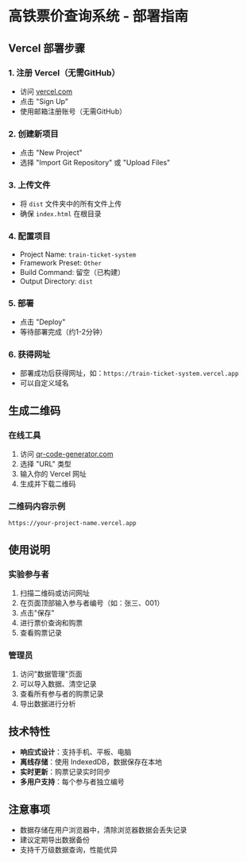 # 高铁票价查询系统 - 部署指南

## Vercel 部署步骤

### 1. 注册 Vercel（无需GitHub）
- 访问 [vercel.com](https://vercel.com)
- 点击 "Sign Up"
- 使用邮箱注册账号（无需GitHub）

### 2. 创建新项目
- 点击 "New Project"
- 选择 "Import Git Repository" 或 "Upload Files"

### 3. 上传文件
- 将 `dist` 文件夹中的所有文件上传
- 确保 `index.html` 在根目录

### 4. 配置项目
- Project Name: `train-ticket-system`
- Framework Preset: `Other`
- Build Command: 留空（已构建）
- Output Directory: `dist`

### 5. 部署
- 点击 "Deploy"
- 等待部署完成（约1-2分钟）

### 6. 获得网址
- 部署成功后获得网址，如：`https://train-ticket-system.vercel.app`
- 可以自定义域名

## 生成二维码

### 在线工具
1. 访问 [qr-code-generator.com](https://www.qr-code-generator.com)
2. 选择 "URL" 类型
3. 输入你的 Vercel 网址
4. 生成并下载二维码

### 二维码内容示例
```
https://your-project-name.vercel.app
```

## 使用说明

### 实验参与者
1. 扫描二维码或访问网址
2. 在页面顶部输入参与者编号（如：张三、001）
3. 点击"保存"
4. 进行票价查询和购票
5. 查看购票记录

### 管理员
1. 访问"数据管理"页面
2. 可以导入数据、清空记录
3. 查看所有参与者的购票记录
4. 导出数据进行分析

## 技术特性

- **响应式设计**：支持手机、平板、电脑
- **离线存储**：使用 IndexedDB，数据保存在本地
- **实时更新**：购票记录实时同步
- **多用户支持**：每个参与者独立编号

## 注意事项

- 数据存储在用户浏览器中，清除浏览器数据会丢失记录
- 建议定期导出数据备份
- 支持千万级数据查询，性能优异
